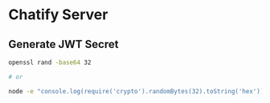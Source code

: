 # Chatify Server

## Generate JWT Secret

```bash
openssl rand -base64 32

# or

node -e "console.log(require('crypto').randomBytes(32).toString('hex'))"
```
